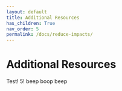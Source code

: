 ```yaml
---
layout: default
title: Additional Resources
has_children: True
nav_order: 5
permalink: /docs/reduce-impacts/
---
```


# Additional Resources
Test! 5!
beep boop beep
